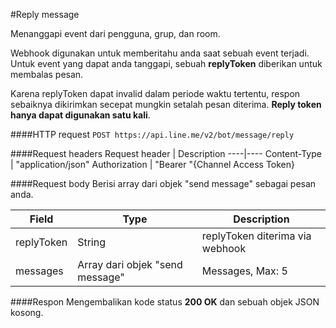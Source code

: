 #Reply message

Menanggapi event dari pengguna, grup, dan room.

Webhook digunakan untuk memberitahu anda saat sebuah event terjadi. Untuk event yang dapat anda tanggapi, sebuah **replyToken** diberikan untuk membalas pesan.

Karena replyToken dapat invalid dalam periode waktu tertentu, respon sebaiknya dikirimkan secepat mungkin setalah pesan diterima. **Reply token hanya dapat digunakan satu kali**.

####HTTP request
`POST https://api.line.me/v2/bot/message/reply`

####Request headers
Request header | Description
----|----
Content-Type	| "application/json"
Authorization |	"Bearer "{Channel Access Token}

####Request body
Berisi array dari objek "send message" sebagai pesan anda.

Field	| Type | Description
---|---|---
replyToken | String | replyToken diterima via webhook
messages | Array dari objek "send message" | Messages, Max: 5

####Respon
Mengembalikan kode status **200 OK** dan sebuah objek JSON kosong.

